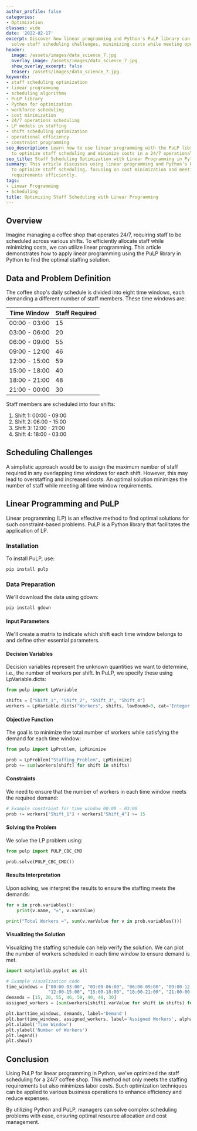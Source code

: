 ```yaml
---
author_profile: false
categories:
- Optimization
classes: wide
date: '2022-02-17'
excerpt: Discover how linear programming and Python's PuLP library can efficiently
  solve staff scheduling challenges, minimizing costs while meeting operational demands.
header:
  image: /assets/images/data_science_7.jpg
  overlay_image: /assets/images/data_science_7.jpg
  show_overlay_excerpt: false
  teaser: /assets/images/data_science_7.jpg
keywords:
- staff scheduling optimization
- linear programming
- scheduling algorithms
- PuLP library
- Python for optimization
- workforce scheduling
- cost minimization
- 24/7 operations scheduling
- LP models in staffing
- shift scheduling optimization
- operational efficiency
- constraint programming
seo_description: Learn how to use linear programming with the PuLP library in Python
  to optimize staff scheduling and minimize costs in a 24/7 operational environment.
seo_title: Staff Scheduling Optimization with Linear Programming in Python
summary: This article discusses using linear programming and Python’s PuLP library
  to optimize staff scheduling, focusing on cost minimization and meeting operational
  requirements efficiently.
tags:
- Linear Programming
- Scheduling
title: Optimizing Staff Scheduling with Linear Programming
---
```


## Overview

Imagine managing a coffee shop that operates 24/7, requiring staff to be scheduled across various shifts. To efficiently allocate staff while minimizing costs, we can utilize linear programming. This article demonstrates how to apply linear programming using the PuLP library in Python to find the optimal staffing solution.

## Data and Problem Definition

The coffee shop's daily schedule is divided into eight time windows, each demanding a different number of staff members. These time windows are:

| Time Window   | Staff Required |
|---------------|----------------|
| 00:00 - 03:00 | 15             |
| 03:00 - 06:00 | 20             |
| 06:00 - 09:00 | 55             |
| 09:00 - 12:00 | 46             |
| 12:00 - 15:00 | 59             |
| 15:00 - 18:00 | 40             |
| 18:00 - 21:00 | 48             |
| 21:00 - 00:00 | 30             |

Staff members are scheduled into four shifts:

1. Shift 1: 00:00 - 09:00
2. Shift 2: 06:00 - 15:00
3. Shift 3: 12:00 - 21:00
4. Shift 4: 18:00 - 03:00

## Scheduling Challenges

A simplistic approach would be to assign the maximum number of staff required in any overlapping time windows for each shift. However, this may lead to overstaffing and increased costs. An optimal solution minimizes the number of staff while meeting all time window requirements.

## Linear Programming and PuLP

Linear programming (LP) is an effective method to find optimal solutions for such constraint-based problems. PuLP is a Python library that facilitates the application of LP.

### Installation

To install PuLP, use:

```bash
pip install pulp
```

### Data Preparation

We'll download the data using gdown:

```bash
pip install gdown
```

#### Input Parameters

We'll create a matrix to indicate which shift each time window belongs to and define other essential parameters.

#### Decision Variables

Decision variables represent the unknown quantities we want to determine, i.e., the number of workers per shift. In PuLP, we specify these using LpVariable.dicts:

```python
from pulp import LpVariable

shifts = ["Shift_1", "Shift_2", "Shift_3", "Shift_4"]
workers = LpVariable.dicts("Workers", shifts, lowBound=0, cat='Integer')
```

#### Objective Function

The goal is to minimize the total number of workers while satisfying the demand for each time window:

```python
from pulp import LpProblem, LpMinimize

prob = LpProblem("Staffing_Problem", LpMinimize)
prob += sum(workers[shift] for shift in shifts)
```

#### Constraints

We need to ensure that the number of workers in each time window meets the required demand:

```python
# Example constraint for time window 00:00 - 03:00
prob += workers["Shift_1"] + workers["Shift_4"] >= 15
```

#### Solving the Problem

We solve the LP problem using:

```python
from pulp import PULP_CBC_CMD

prob.solve(PULP_CBC_CMD())
```

#### Results Interpretation

Upon solving, we interpret the results to ensure the staffing meets the demands:

```python
for v in prob.variables():
    print(v.name, "=", v.varValue)

print("Total Workers =", sum(v.varValue for v in prob.variables()))
```

#### Visualizing the Solution

Visualizing the staffing schedule can help verify the solution. We can plot the number of workers scheduled in each time window to ensure demand is met.

```python
import matplotlib.pyplot as plt

# Example visualization code
time_windows = ["00:00-03:00", "03:00-06:00", "06:00-09:00", "09:00-12:00", 
                "12:00-15:00", "15:00-18:00", "18:00-21:00", "21:00-00:00"]
demands = [15, 20, 55, 46, 59, 40, 48, 30]
assigned_workers = [sum(workers[shift].varValue for shift in shifts) for _ in time_windows]

plt.bar(time_windows, demands, label='Demand')
plt.bar(time_windows, assigned_workers, label='Assigned Workers', alpha=0.7)
plt.xlabel('Time Window')
plt.ylabel('Number of Workers')
plt.legend()
plt.show()
```

## Conclusion

Using PuLP for linear programming in Python, we've optimized the staff scheduling for a 24/7 coffee shop. This method not only meets the staffing requirements but also minimizes labor costs. Such optimization techniques can be applied to various business operations to enhance efficiency and reduce expenses.

By utilizing Python and PuLP, managers can solve complex scheduling problems with ease, ensuring optimal resource allocation and cost management.
